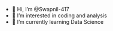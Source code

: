 - 👋 Hi, I’m @Swapnil-417
- 👀 I’m interested in coding and analysis
- 🌱 I’m currently learning Data Science

<!---
Swapnil-417/Swapnil-417 is a ✨ special ✨ repository because its `README.md` (this file) appears on your GitHub profile.
You can click the Preview link to take a look at your changes.
--->
